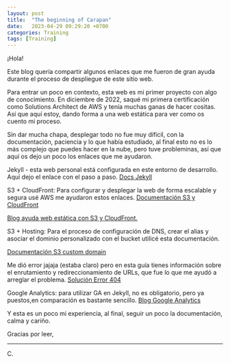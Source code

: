 ```yaml
---
layout: post
title:  "The beginning of Carapan"
date:   2023-04-29 09:29:20 +0700
categories: Training
tags: [Training]
---
```

¡Hola!

Este blog quería compartir algunos enlaces que me fueron de gran ayuda durante el proceso de despliegue de este sitio web. 

Para entrar un poco en contexto, esta web es mi primer proyecto con algo de conocimiento. En diciembre de 2022, saqué mi primera certificación como Solutions Architect de AWS y tenía muchas ganas de hacer cositas. Así que aquí estoy, dando forma a una web estática para ver como os cuento mi proceso.

Sin dar mucha chapa, desplegar todo no fue muy difícil, con la documentación, paciencia y lo que había estudiado, al final esto no es lo más complejo que puedes hacer en la nube, pero tuve probleminas, así que aquí os dejo un poco los enlaces que me ayudaron.

 Jekyll - esta web personal está configurada en este entorno de desarrollo. Aquí dejo el enlace con el paso a paso.
<a href="https://jekyllrb.com/docs/step-by-step/01-setup/" target="_blank" rel="nofollow">Docs Jekyll</a>


S3 + CloudFront: 
Para configurar y desplegar la web de forma escalable y segura usé AWS me ayudaron estos enlaces.
<a href="https://aws.amazon.com/es/blogs/aws-spanish/como-alojar-tu-sitio-web-estatico-en-amazon-s3-y-amazon-cloudfront/" target="_blank" rel="nofollow">Documentación S3 y CloudFront</a>


<a href="https://dev.to/aws-builders/deploy-static-website-on-s3-bucket-and-configure-cloudfront-distribution-12em" target="_blank" rel="nofollow">Blog ayuda web estática con S3 y CloudFront.</a>


S3 + Hosting: Para el proceso de configuración de DNS, crear el alias y asociar el dominio personalizado con el bucket utilicé esta documentación.

<a href="https://docs.aws.amazon.com/es_es/AmazonS3/latest/userguide/website-hosting-custom-domain-walkthrough.html" target="_blank" rel="nofollow">Documentación S3 custom domain</a>

Me dió error jajaja (estaba claro) pero en esta guía tienes información sobre el enrutamiento y redireccionamiento de URLs, que fue lo que me ayudó a arreglar el problema.
<a href="https://docs.aws.amazon.com/AmazonS3/latest/userguide/WebsiteHosting.html" target="_blank" rel="nofollow">Solución Error 404</a>

Google Analytics: para utilizar GA en Jekyll, no es obligatorio, pero ya puestos,en comparación es bastante sencillo.
<a href="https://michaelsoolee.com/google-analytics-jekyll/" target="_blank" rel="nofollow">Blog Google Analytics</a>

Y esta es un poco mi experiencia, al final, seguir un poco la documentación, calma y cariño. 


Gracias por leer,
<hr>
C.

